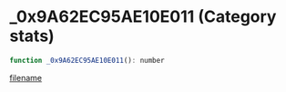 # _0x9A62EC95AE10E011 (Category stats)

```js
function _0x9A62EC95AE10E011(): number
```

[filename](_0x9A62EC95AE10E011_m.md ':include')